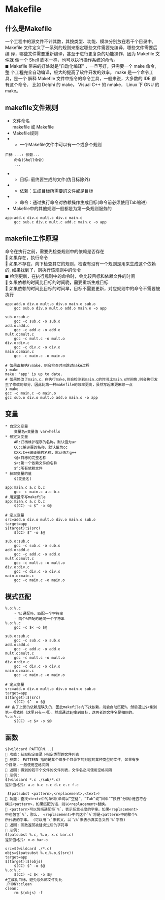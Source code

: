 # Makefile

## 什么是Makefile
一个工程中的源文件不计其数，其按类型、功能、模块分别放在若干个目录中，
Makefile 文件定义了一系列的规则来指定哪些文件需要先编译，哪些文件需要后编
译，哪些文件需要重新编译，甚至于进行更复杂的功能操作，因为 Makefile 文件就
像一个 Shell 脚本一样，也可以执行操作系统的命令。  
◼ Makefile 带来的好处就是“自动化编译” ，一旦写好，只需要一个 make 命令，整
个工程完全自动编译，极大的提高了软件开发的效率。 make 是一个命令工具，是一个
解释 Makefile 文件中指令的命令工具，一般来说，大多数的 IDE 都有这个命令，
比如 Delphi 的 make， Visual C++ 的 nmake， Linux 下 GNU 的 make。
## makefile文件规则
* 文件命名  
makefile 或 Makefile
* Makefile规则  
* *  一个Makefile文件中可以有一个或多个规则
```
目标 ...: 依赖...
    命令(Shell命令)
    ...
```
* * 目标: 最终要生成的文件(伪目标除外)
* * 依赖：生成目标所需要的文件或是目标
* * 命令：通过执行命令对依赖操作生成目标(命令前必须使用Tab缩进)
* Makefile中的其他规则一般都是为第一条规则服务的
```
app:add.c div.c mult.c div.c main.c
	gcc sub.c div.c mult.c add.c main.c -o app
```
## makefile工作原理
命令在执行之前，需要先检查规则中的依赖是否存在  
 如果存在，执行命令  
 如果不存在，向下检查其它的规则，检查有没有一个规则是用来生成这个依赖的,
如果找到了，则执行该规则中的命令  
◼ 检测更新，在执行规则中的命令时，会比较目标和依赖文件的时间  
 如果依赖的时间比目标的时间晚，需要重新生成目标  
 如果依赖的时间比目标的时间早，目标不需要更新，对应规则中的命令不需要被
执行
```
app:add.o div.o mult.o div.o main.o sub.o
	gcc sub.o div.o mult.o add.o main.o -o app

sub.o:sub.c
	gcc -c sub.c -o sub.o
add.o:add.c
	gcc -c add.c -o add.o
mult.o:mult.c
	gcc -c mult.c -o mult.o
div.o:div.c
	gcc -c div.c -o div.o
main.o:main.c
	gcc -c main.c -o main.o
```

```
# 如果直接执行make，则会检查时间跳过make过程
❯ make
make: 'app' is up to date.
# 如果修改了main.c，在执行make,则会检测到main.c的时间比main.o时间晚,则会执行发生了修改的部分，因此比第一种makefile的效率更高，虽然写起来更麻烦一点
❯ make
gcc -c main.c -o main.o
gcc sub.o div.o mult.o add.o main.o -o app
```
## 变量
```
* 自定义变量  
    变量名=变量值 var=hello
* 预定义变量
    AR:归档维护程序的名称，默认值为ar
    CC:C编译器的名称，默认值为cc
    CXX:C++编译器的名称，默认值为g++
    $@:目标的完整名称
    $<:第一个依赖文件的名称
    $^:所有依赖文件
* 获取变量的值
    $(变量名)
```
```
app:main.c a.c b.c
    gcc -c main.c a.c b.c
# 用变量来写makefile
app:mian.c a.c b.c
    $(CC) -c $^ -o $@
```
```
# 定义变量
src=add.o div.o mult.o div.o main.o sub.o
target=app
$(target):$(src)
	$(CC) $^ -o $@

sub.o:sub.c
	gcc -c sub.c -o sub.o
add.o:add.c
	gcc -c add.c -o add.o
mult.o:mult.c
	gcc -c mult.c -o mult.o
div.o:div.c
	gcc -c div.c -o div.o
main.o:main.c
	gcc -c main.c -o main.o
```
## 模式匹配
```
%.o:%.c
    - %:通配符，匹配一个字符串
    - 两个%匹配的是同一个字符串
%.o:%.c
    gcc -c $< -o $@

sub.o:sub.c
	gcc -c sub.c -o sub.o
add.o:add.c
	gcc -c add.c -o add.o
mult.o:mult.c
	gcc -c mult.c -o mult.o
div.o:div.c
	gcc -c div.c -o div.o
main.o:main.c
	gcc -c main.c -o main.o
```
```
# 定义变量
src=add.o div.o mult.o div.o main.o sub.o
target=app
$(target):$(src)
	$(CC) $^ -o $@
## 由于上面的依赖是缺失的，因此makefile向下找依赖，则会自动匹配%，然后通过$<拿到第一项依赖（这里只有一项），然后通过$@拿到目标，这两者的文件名是相同的。
%.o:%.c
	$(CC) -c $< -o $@
```
## 函数
```
$(wildcard PATTERN...)
 功能：获取指定目录下指定类型的文件列表
 参数： PATTERN 指的是某个或多个目录下的对应的某种类型的文件，如果有多
个目录，一般使用空格间隔
 返回：得到的若干个文件的文件列表，文件名之间使用空格间隔
 示例：
$(wildcard *.c ./sub/*.c)
返回值格式: a.c b.c c.c d.c e.c f.c

 $(patsubst <pattern>,<replacement>,<text>)
 功能：查找<text>中的单词(单词以“空格”、“Tab”或“回车”“换行”分隔)是否符合
模式<pattern>，如果匹配的话，则以<replacement>替换。
 <pattern>可以包括通配符`%`，表示任意长度的字串。如果<replacement>
中也包含`%`，那么， <replacement>中的这个`%`将是<pattern>中的那个%
所代表的字串。 (可以用`\`来转义，以`\%`来表示真实含义的`%`字符)
 返回：函数返回被替换过后的字符串
 示例：
$(patsubst %.c, %.o, x.c bar.c)
返回值格式: x.o bar.o
```
```
src=$(wildcard ./*.c)
objs=$(patsubst %.c,%.o,$(src))
target=app
$(target):$(objs)
	$(CC) $^ -o $@
%.o:%.c
	$(CC) -c $< -o $@
#生成伪目标，避免与外部文件对比
.PHONY:clean
clean:
	rm $(objs) -f
```
